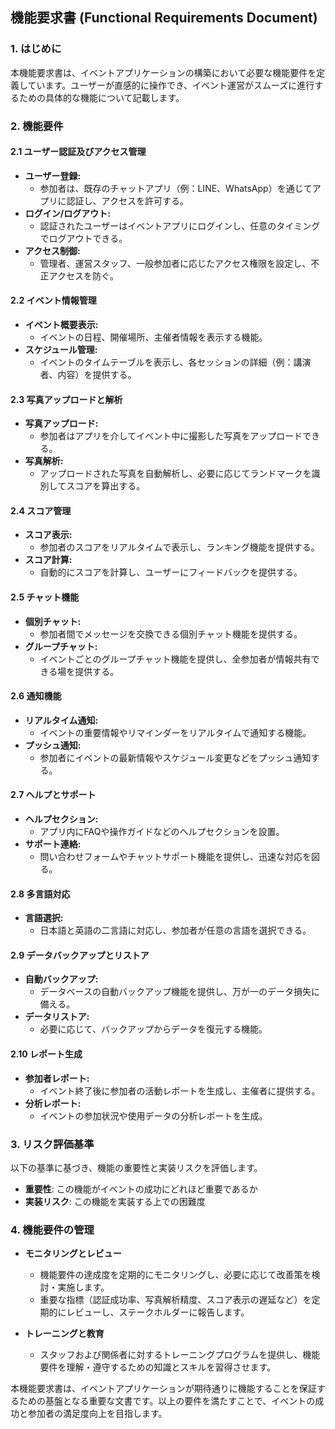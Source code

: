 ## 機能要求書 (Functional Requirements Document)

### 1. はじめに

本機能要求書は、イベントアプリケーションの構築において必要な機能要件を定義しています。ユーザーが直感的に操作でき、イベント運営がスムーズに進行するための具体的な機能について記載します。

### 2. 機能要件

#### 2.1 ユーザー認証及びアクセス管理
- **ユーザー登録:**
  - 参加者は、既存のチャットアプリ（例：LINE、WhatsApp）を通じてアプリに認証し、アクセスを許可する。
- **ログイン/ログアウト:**
  - 認証されたユーザーはイベントアプリにログインし、任意のタイミングでログアウトできる。
- **アクセス制御:**
  - 管理者、運営スタッフ、一般参加者に応じたアクセス権限を設定し、不正アクセスを防ぐ。

#### 2.2 イベント情報管理
- **イベント概要表示:**
  - イベントの日程、開催場所、主催者情報を表示する機能。
- **スケジュール管理:**
  - イベントのタイムテーブルを表示し、各セッションの詳細（例：講演者、内容）を提供する。

#### 2.3 写真アップロードと解析
- **写真アップロード:**
  - 参加者はアプリを介してイベント中に撮影した写真をアップロードできる。
- **写真解析:**
  - アップロードされた写真を自動解析し、必要に応じてランドマークを識別してスコアを算出する。

#### 2.4 スコア管理
- **スコア表示:**
  - 参加者のスコアをリアルタイムで表示し、ランキング機能を提供する。
- **スコア計算:**
  - 自動的にスコアを計算し、ユーザーにフィードバックを提供する。

#### 2.5 チャット機能
- **個別チャット:**
  - 参加者間でメッセージを交換できる個別チャット機能を提供する。
- **グループチャット:**
  - イベントごとのグループチャット機能を提供し、全参加者が情報共有できる場を提供する。

#### 2.6 通知機能
- **リアルタイム通知:**
  - イベントの重要情報やリマインダーをリアルタイムで通知する機能。
- **プッシュ通知:**
  - 参加者にイベントの最新情報やスケジュール変更などをプッシュ通知する。

#### 2.7 ヘルプとサポート
- **ヘルプセクション:**
  - アプリ内にFAQや操作ガイドなどのヘルプセクションを設置。
- **サポート連絡:**
  - 問い合わせフォームやチャットサポート機能を提供し、迅速な対応を図る。

#### 2.8 多言語対応
- **言語選択:**
  - 日本語と英語の二言語に対応し、参加者が任意の言語を選択できる。

#### 2.9 データバックアップとリストア
- **自動バックアップ:**
  - データベースの自動バックアップ機能を提供し、万が一のデータ損失に備える。
- **データリストア:**
  - 必要に応じて、バックアップからデータを復元する機能。

#### 2.10 レポート生成
- **参加者レポート:**
  - イベント終了後に参加者の活動レポートを生成し、主催者に提供する。
- **分析レポート:**
  - イベントの参加状況や使用データの分析レポートを生成。

### 3. リスク評価基準

以下の基準に基づき、機能の重要性と実装リスクを評価します。

- **重要性**: この機能がイベントの成功にどれほど重要であるか
- **実装リスク**: この機能を実装する上での困難度

### 4. 機能要件の管理

- **モニタリングとレビュー**
  - 機能要件の達成度を定期的にモニタリングし、必要に応じて改善策を検討・実施します。
  - 重要な指標（認証成功率、写真解析精度、スコア表示の遅延など）を定期的にレビューし、ステークホルダーに報告します。

- **トレーニングと教育**
  - スタッフおよび関係者に対するトレーニングプログラムを提供し、機能要件を理解・遵守するための知識とスキルを習得させます。

本機能要求書は、イベントアプリケーションが期待通りに機能することを保証するための基盤となる重要な文書です。以上の要件を満たすことで、イベントの成功と参加者の満足度向上を目指します。
